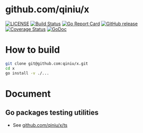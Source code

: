 github.com/qiniu/x
===============

[![LICENSE](https://img.shields.io/github/license/qiniu/x.svg)](https://github.com/qiniu/x/blob/master/LICENSE)
[![Build Status](https://travis-ci.org/qiniu/x.svg?branch=master)](https://travis-ci.org/qiniu/x)
[![Go Report Card](https://goreportcard.com/badge/github.com/qiniu/x)](https://goreportcard.com/report/github.com/qiniu/x)
[![GitHub release](https://img.shields.io/github/v/tag/qiniu/x.svg?label=release)](https://github.com/qiniu/x/releases)
[![Coverage Status](https://codecov.io/gh/qiniu/x/branch/master/graph/badge.svg)](https://codecov.io/gh/qiniu/x)
[![GoDoc](https://img.shields.io/badge/Godoc-reference-blue.svg)](https://godoc.org/github.com/qiniu/x)

# How to build

```bash
git clone git@github.com:qiniu/x.git
cd x
go install -v ./...
```

# Document

## Go packages testing utilities

* See [github.com/qiniu/x/ts](https://pkg.go.dev/github.com/qiniu/x/ts?tab=doc)
